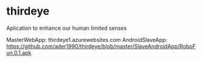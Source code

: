 thirdeye
========

Aplication to enhance our human limited senses

MasterWebApp: thirdeye1.azurewebsites.com
AndroidSlaveApp: https://github.com/ader1990/thirdeye/blob/master/SlaveAndroidApp/RoboFun.0.1.apk
